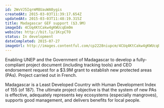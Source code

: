 ```yaml
---
id: 2WvVJ5IqrmM8UauWA0ygis
createdAt: 2015-03-03T11:39:17.654Z
updatedAt: 2015-03-03T11:48:19.315Z
title: Madagascar GEF support ($3.9M)
imageId: 4CUq4KtCakw4gKWUcqEm0m
website: http://bit.ly/1KcpCTO
status: In development
dateCompleted: 2015-07-27
imageUrl: http://images.contentful.com/cp2228niupcm/4CUq4KtCakw4gKWUcqEm0m/254fedfae12917972b1ddb2e87cd487c/shutterstock_98171300.jpg
---
```

Enabling UNEP and the Government of Madagascar to develop a fully-compliant project document (including tracking tools) and CEO endorsement request for a $3.9M grant to establish new protected areas (PAs). Project carried out in French. 

Madagascar is a Least Developed Country with Human Development Index of 155 (of 187). The ultimate project objective is that the system of new PAs is effective, adequately represents key ecosystems (especially mangroves), supports good management, and delivers benefits for local people. 